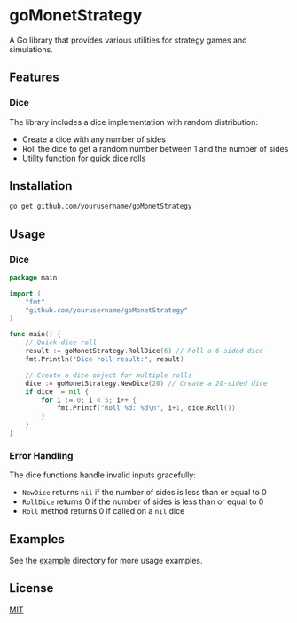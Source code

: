 # goMonetStrategy

A Go library that provides various utilities for strategy games and simulations.

## Features

### Dice

The library includes a dice implementation with random distribution:

- Create a dice with any number of sides
- Roll the dice to get a random number between 1 and the number of sides
- Utility function for quick dice rolls

## Installation

```bash
go get github.com/yourusername/goMonetStrategy
```

## Usage

### Dice

```go
package main

import (
    "fmt"
    "github.com/yourusername/goMonetStrategy"
)

func main() {
    // Quick dice roll
    result := goMonetStrategy.RollDice(6) // Roll a 6-sided dice
    fmt.Println("Dice roll result:", result)

    // Create a dice object for multiple rolls
    dice := goMonetStrategy.NewDice(20) // Create a 20-sided dice
    if dice != nil {
        for i := 0; i < 5; i++ {
            fmt.Printf("Roll %d: %d\n", i+1, dice.Roll())
        }
    }
}
```

### Error Handling

The dice functions handle invalid inputs gracefully:

- `NewDice` returns `nil` if the number of sides is less than or equal to 0
- `RollDice` returns 0 if the number of sides is less than or equal to 0
- `Roll` method returns 0 if called on a `nil` dice

## Examples

See the [example](./example) directory for more usage examples.

## License

[MIT](LICENSE)
